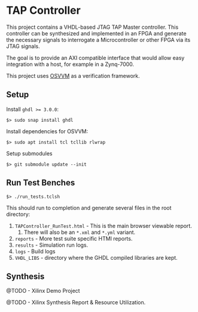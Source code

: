 # TAP Controller

This project contains a VHDL-based JTAG TAP Master controller. This controller can be synthesized and implemented in an FPGA and generate the necessary signals to interrogate a Microcontroller or other FPGA via its JTAG signals.

The goal is to provide an AXI compatible interface that would allow easy integration with a host, for example in a Zynq-7000.

This project uses [OSVVM](https://github.com/OSVVM/OsvvmLibraries) as a verification framework.

## Setup

Install `ghdl >= 3.0.0`:

```
$> sudo snap install ghdl
```

Install dependencies for OSVVM:

```
$> sudo apt install tcl tcllib rlwrap
```

Setup submodules

```
$> git submodule update --init
```

## Run Test Benches

```
$> ./run_tests.tclsh
```

This should run to completion and generate several files in the root directory:

1.  `TAPController_RunTest.html` - This is the main browser viewable report.
	1.  There will also be an `*.xml` and `*.yml` variant.
2.  `reports` - More test suite specific HTMl reports.
3.  `results` - Simulation run logs.
4.  `logs` - Build logs
3.  `VHDL_LIBS` - directory where the GHDL compiled libraries are kept.


## Synthesis

@TODO - Xilinx Demo Project


@TODO - Xilinx Synthesis Report & Resource Utilization.

